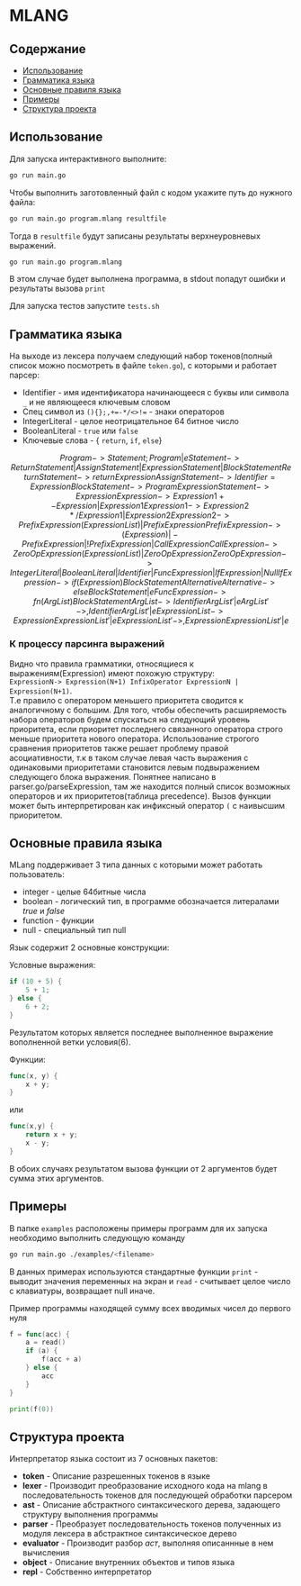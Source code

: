 # MLANG

## Cодержание
* [Использование](#Использование)
* [Грамматика языка](#Грамматика-языка)
* [Основные правиля языка](#Основные-правила-языка)
* [Примеры](#Примеры)
* [Структура проекта](#Cтруктура-проекта)

## Использование
Для запуска интерактивного выполните:
```bash
go run main.go
```

Чтобы выполнить заготовленный файл с кодом укажите путь до нужного файла:
```bash
go run main.go program.mlang resultfile
```

Тогда в `resultfile` будут записаны результаты верхнеуровневых выражений.

```bash
go run main.go program.mlang
```

В этом случае будет выполнена программа, в stdout попадут ошибки и результаты вызова `print`

Для запуска тестов запустите `tests.sh`

## Грамматика языка

На выходе из лексера получаем следующий набор токенов(полный список можно посмотреть в файле `token.go`), с которыми и работает парсер:  
* Identifier - имя идентификатора начинающееся с буквы или символа `_` и не являющееся ключевым словом
* Спец символ из `(){};,+=-*/<>!=` - знаки операторов
* IntegerLiteral - целое неотрицательное 64 битное число 
* BooleanLiteral - `true` или `false`
* Ключевые слова - { `return`, `if`, `else`}

```math
Program -> Statement;Program|e
Statement -> ReturnStatement|AssignStatement|ExpressionStatement|BlockStatement

ReturnStatement -> return Expression
AssignStatement -> Identifier = Expression
BlockStatement  -> {Program}
ExpressionStatement -> Expression

Expression -> Expression1 +- Expression | Expression1
Expression1 -> Expression2 */ Expression1 | Expression2
Expression2 -> PrefixExpression (ExpressionList) | PrefixExpression
PrefixExpression -> (Expression)|-PrefixExpression|!PrefixExpression|CallExpression
CallExpression -> ZeroOpExpression(ExpressionList) | ZeroOpExpression
ZeroOpExpression -> IntegerLiteral|BooleanLiteral|Identifier|FuncExpression|IfExpression|Null


IfExpression -> if (Expression) BlockStatement Alternative
Alternative -> else BlockStatement|e

FuncExpression -> fn (ArgList) BlockStatement

ArgList -> Identifier ArgList' | e
ArgList' -> ,Identifier ArgList'| e
ExpressionList -> Expression ExpressionList' | e
ExpressionList' -> ,Expression ExpressionList' | e  

```

### К процессу парсинга выражений
Видно что правила грамматики, относящиеся к выражениям(Expression) имеют похожую структуру:   
`ExpressionN-> Expression(N+1) InfixOperator ExpressionN | Expression(N+1)`.  
Т.е правило с оператором меньшего приоритета сводится к аналогичному с большим. Для того, чтобы обеспечить расширяемость набора операторов будем спускаться на следующий уровень приоритета, если приоритет последнего связанного оператора строго меньше приоритета нового оператора. Использование строгого сравнения приоритетов также решает проблему правой асоциативности, т.к  в таком случае левая часть выражения с одинаковыми приоритетами становится левым подвыражением следующего блока выражения. Понятнее написано в parser.go/parseExpression, там же находится полный список возможных операторов и их приоритетов(таблица precedence). Вызов функции может быть интерпретирован как инфиксный оператор `(` c наивысшим приоритетом.

## Основные правила языка

MLang поддерживает 3 типа данных с которыми может работать пользователь:
* integer - целые 64битные числа
* boolean - логический тип, в программе обозначается литералами *true* и *false*
* function - функции
* null - специальный тип null

Язык содержит 2 основные конструкции:

Условные выражения:
```c
if (10 + 5) {
    5 + 1;
} else {
    6 + 2;
}
```
Результатом которых является последнее выполненное выражение вополненной ветки условия(6).

Функции:
```go
func(x, y) {
    x + y;
}
```
или
```go
func(x,y) {
    return x + y;
    x - y;
}
```
В обоих случаях результатом вызова функции от 2 аргументов будет сумма этих аргументов. 

## Примеры

В папке `examples` расположены примеры программ для их запуска необходимо выполнить следующую команду

```bash
go run main.go ./examples/<filename>
```

В данных примерах используются стандартные функции `print` - выводит значения переменных на экран и `read` - считывает целое число с клавиатуры, возвращает null иначе.

Пример программы находящей сумму всех вводимых чисел до первого нуля

```go
f = func(acc) {
    a = read()
    if (a) {
        f(acc + a)
    } else {
        acc
    }
}

print(f(0))
```

## Cтруктура проекта

Интерпретатор языка состоит из 7 основных пакетов:

* **token** - Описание разрешенных токенов в языке
* **lexer** - Производит преобразование исходного кода на mlang в последовательность токенов для последующей обработки парсером
* **ast** - Описание абстрактного синтаксического дерева, задающего структуру выполнения программы
* **parser** - Преобразует последовательность токенов полученных из модуля лексера в абстрактное синтаксическое дерево
* **evaluator** - Производит разбор *аст*, выполняя описаннные в нем вычисления
* **object** - Описание внутренних объектов и типов языка
* **repl** - Собственно интерпретатор